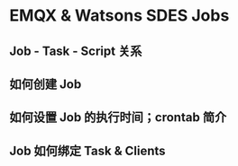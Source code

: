 # EMQX & Watsons SDES Jobs

## Job - Task - Script 关系
## 如何创建 Job
## 如何设置 Job 的执行时间；crontab 简介
## Job 如何绑定 Task & Clients
